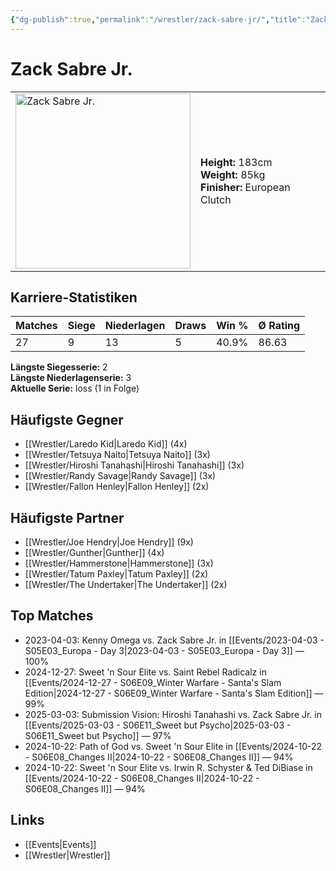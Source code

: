 ```yaml
---
{"dg-publish":true,"permalink":"/wrestler/zack-sabre-jr/","title":"Zack Sabre Jr.","tags":["wrestler"],"noteIcon":""}
---
```



# Zack Sabre Jr.

<table>
        <tr>
        <td><img src="https://github.com/CptSpaulding1980/choke-slam-wrestling/releases/download/images/Zack_Sabre_Jr..png" width="280" alt="Zack Sabre Jr."></td>
        <td>
        <b>Height:</b> 183cm<br>
        <b>Weight:</b> 85kg<br>
        <b>Finisher:</b> European Clutch<br>
        </td>
        </tr>
        </table>
        
## Karriere-Statistiken

| Matches | Siege | Niederlagen | Draws | Win % | Ø Rating |
|---------|-------|-------------|-------|-------|-----------|
| 27 | 9 | 13 | 5 | 40.9% | 86.63 |

**Längste Siegesserie:** 2<br>**Längste Niederlagenserie:** 3<br>**Aktuelle Serie:** loss (1 in Folge)


## Häufigste Gegner
- [[Wrestler/Laredo Kid\|Laredo Kid]] (4x)
- [[Wrestler/Tetsuya Naito\|Tetsuya Naito]] (3x)
- [[Wrestler/Hiroshi Tanahashi\|Hiroshi Tanahashi]] (3x)
- [[Wrestler/Randy Savage\|Randy Savage]] (3x)
- [[Wrestler/Fallon Henley\|Fallon Henley]] (2x)

## Häufigste Partner
- [[Wrestler/Joe Hendry\|Joe Hendry]] (9x)
- [[Wrestler/Gunther\|Gunther]] (4x)
- [[Wrestler/Hammerstone\|Hammerstone]] (3x)
- [[Wrestler/Tatum Paxley\|Tatum Paxley]] (2x)
- [[Wrestler/The Undertaker\|The Undertaker]] (2x)

## Top Matches
- 2023-04-03: Kenny Omega vs. Zack Sabre Jr. in [[Events/2023-04-03 - S05E03_Europa - Day 3\|2023-04-03 - S05E03_Europa - Day 3]] — 100%
- 2024-12-27: Sweet 'n Sour Elite vs. Saint Rebel Radicalz in [[Events/2024-12-27 - S06E09_Winter Warfare - Santa's Slam Edition\|2024-12-27 - S06E09_Winter Warfare - Santa's Slam Edition]] — 99%
- 2025-03-03: Submission Vision: Hiroshi Tanahashi vs. Zack Sabre Jr. in [[Events/2025-03-03 - S06E11_Sweet but Psycho\|2025-03-03 - S06E11_Sweet but Psycho]] — 97%
- 2024-10-22: Path of God vs. Sweet 'n Sour Elite in [[Events/2024-10-22 - S06E08_Changes II\|2024-10-22 - S06E08_Changes II]] — 94%
- 2024-10-22: Sweet 'n Sour Elite vs. Irwin R. Schyster & Ted DiBiase in [[Events/2024-10-22 - S06E08_Changes II\|2024-10-22 - S06E08_Changes II]] — 94%

## Links
- [[Events\|Events]]
- [[Wrestler\|Wrestler]]
